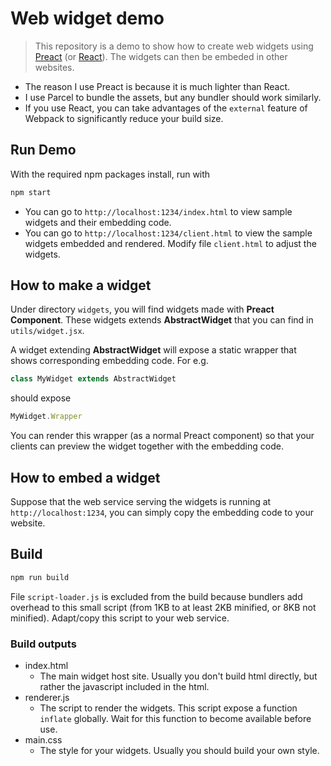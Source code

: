 # Web widget demo

> This repository is a demo to show how to create web widgets using [Preact](https://preactjs.com/) (or [React](https://reactjs.org/)). The widgets can then be embeded in other websites.

- The reason I use Preact is because it is much lighter than React.
- I use Parcel to bundle the assets, but any bundler should work similarly.
- If you use React, you can take advantages of the `external` feature of Webpack to significantly reduce your build size.

## Run Demo
With the required npm packages install, run with
```bash
npm start
```

- You can go to `http://localhost:1234/index.html` to view sample widgets and their embedding code.
- You can go to `http://localhost:1234/client.html` to view the sample widgets embedded and rendered. Modify file `client.html` to adjust the widgets.

## How to make a widget
Under directory `widgets`, you will find widgets made with **Preact Component**. These widgets extends **AbstractWidget** that you can find in `utils/widget.jsx`.

A widget extending **AbstractWidget** will expose a static wrapper that shows corresponding embedding code. For e.g.
```javascript
class MyWidget extends AbstractWidget
```
should expose
```javascript
MyWidget.Wrapper
```

You can render this wrapper (as a normal Preact component) so that your clients can preview the widget together with the embedding code.

## How to embed a widget
Suppose that the web service serving the widgets is running at `http://localhost:1234`, you can simply copy the embedding code to your website.

## Build
```bash
npm run build
```
File `script-loader.js` is excluded from the build because bundlers add overhead to this small script (from 1KB to at least 2KB minified, or 8KB not minified). Adapt/copy this script to your web service.

### Build outputs
- index.html
  - The main widget host site. Usually you don't build html directly, but rather the javascript included in the html.
- renderer.js
  - The script to render the widgets. This script expose a function `inflate` globally. Wait for this function to become available before use.
- main.css
  - The style for your widgets. Usually you should build your own style.
